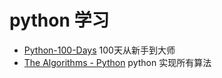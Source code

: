 # python 学习
* [Python-100-Days](https://github.com/jackfrued/Python-100-Days) 100天从新手到大师
* [The Algorithms - Python](https://github.com/TheAlgorithms/Python) python 实现所有算法
